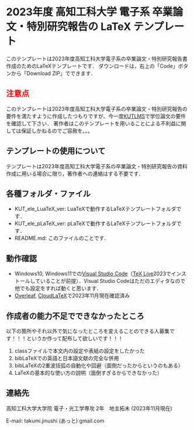# 2023年度 高知工科大学 電子系 卒業論文・特別研究報告の LaTeX テンプレート
このテンプレートは2023年度高知工科大学電子系の卒業論文・特別研究報告書作成のためのLaTeXテンプレートです．
ダウンロードは，右上の「Code」ボタンから「Download ZIP」でできます．

## <span style="color: red; ">注意点</span>
このテンプレートは2023年度高知工科大学電子系の卒業論文・特別研究報告の要件を満たすように作成したつもりですが、今一度[KUTLMS](https://lms.kochi-tech.ac.jp/)で学位論文の要件を確認して下さい．
著作者はこのテンプレートを用いることによる不利益に関しては保証しかねるのでご容赦を。。。

## テンプレートの使用について
テンプレートは2023年度高知工科大学電子系の卒業論文・特別研究報告の資料作成に用いる場合に限り，著作者への連絡はする不要です．

## 各種フォルダ・ファイル
- KUT_ele_LuaTeX_ver: LuaTeXで動作するLaTeXテンプレートフォルダです．
- KUT_ele_pLaTeX_ver: pLaTeXで動作するLaTeXテンプレートフォルダです．
- README.md: このファイルのことです．

## 動作確認
- Windows10, Windows11での[Visual Studio Code](https://code.visualstudio.com/)（[TeX Live](https://texwiki.texjp.org/?TeX%20Live)2023でインストールしていることが前提）．Visual Studio Codeはただのエディタなので他でも設定をすれば動くと思います．
- [Overleaf](https://www.overleaf.com), [CloudLaTeX](https://cloudlatex.io)で2023年11月現在確認済み

## 作成者の能力不足でできなかったところ
以下の箇所やそれ以外で気になったところを変えることのできる人募集です！！！というか作って配布して欲しいです！！！
1. classファイルで本文内の設定や表紙の設定をしたかった
2. bibLaTeXでの英語と日本語文献の完全な併用
3. bibLaTeXの2重波括弧の自動化や回避（面倒だったからというのもある）
4. LaTeXの基本的な使い方の説明（面倒すぎるからできなかった）

## 連絡先
高知工科大学大学院 電子・光工学専攻 2年　地主拓未 (2023年11月現在)

E-mail: takumi.jinushi (あっと) gmail.com

